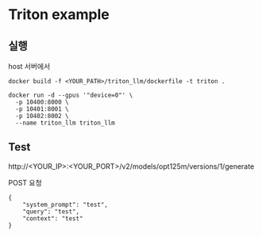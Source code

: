 # Triton example

## 실행

host 서버에서

```
docker build -f <YOUR_PATH>/triton_llm/dockerfile -t triton .

docker run -d --gpus '"device=0"' \
  -p 10400:8000 \
  -p 10401:8001 \
  -p 10402:8002 \
  --name triton_llm triton_llm
```


## Test

http://<YOUR_IP>:<YOUR_PORT>/v2/models/opt125m/versions/1/generate

POST 요청

```
{
    "system_prompt": "test",
    "query": "test",
    "context": "test"
}
```